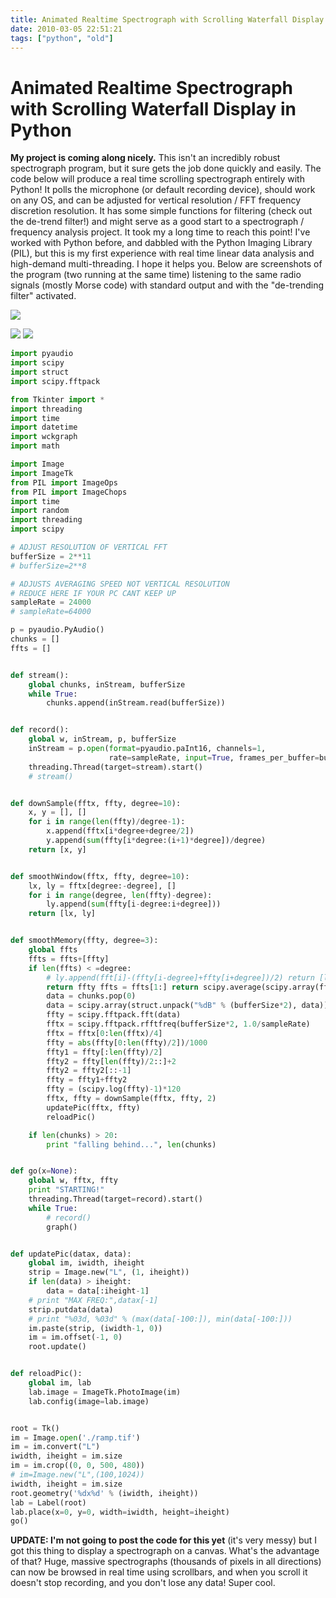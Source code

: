 ```yaml
---
title: Animated Realtime Spectrograph with Scrolling Waterfall Display in Python
date: 2010-03-05 22:51:21
tags: ["python", "old"]
---
```


# Animated Realtime Spectrograph with Scrolling Waterfall Display in Python

__My project is coming along nicely.__ This isn't an incredibly robust spectrograph program, but it sure gets the job done quickly and easily. The code below will produce a real time scrolling spectrograph entirely with Python! It polls the microphone (or default recording device), should work on any OS, and can be adjusted for vertical resolution / FFT frequency discretion resolution. It has some simple functions for filtering (check out the de-trend filter!) and might serve as a good start to a spectrograph / frequency analysis project. It took my a long time to reach this point! I've worked with Python before, and dabbled with the Python Imaging Library (PIL), but this is my first experience with real time linear data analysis and high-demand multi-threading. I hope it helps you. Below are screenshots of the program (two running at the same time) listening to the same radio signals (mostly Morse code) with standard output and with the "de-trending filter" activated.

<div class="text-center img-border">

![](https://swharden.com/static/2010/03/05/spectrogram-scrollbars.png)

</div>

<div class="text-center img-border img-small">

![](https://swharden.com/static/2010/03/05/nofilter.png)
![](https://swharden.com/static/2010/03/05/filter.png)

</div>

```python
import pyaudio
import scipy
import struct
import scipy.fftpack

from Tkinter import *
import threading
import time
import datetime
import wckgraph
import math

import Image
import ImageTk
from PIL import ImageOps
from PIL import ImageChops
import time
import random
import threading
import scipy

# ADJUST RESOLUTION OF VERTICAL FFT
bufferSize = 2**11
# bufferSize=2**8

# ADJUSTS AVERAGING SPEED NOT VERTICAL RESOLUTION
# REDUCE HERE IF YOUR PC CANT KEEP UP
sampleRate = 24000
# sampleRate=64000

p = pyaudio.PyAudio()
chunks = []
ffts = []


def stream():
    global chunks, inStream, bufferSize
    while True:
        chunks.append(inStream.read(bufferSize))


def record():
    global w, inStream, p, bufferSize
    inStream = p.open(format=pyaudio.paInt16, channels=1,
                      rate=sampleRate, input=True, frames_per_buffer=bufferSize)
    threading.Thread(target=stream).start()
    # stream()


def downSample(fftx, ffty, degree=10):
    x, y = [], []
    for i in range(len(ffty)/degree-1):
        x.append(fftx[i*degree+degree/2])
        y.append(sum(ffty[i*degree:(i+1)*degree])/degree)
    return [x, y]


def smoothWindow(fftx, ffty, degree=10):
    lx, ly = fftx[degree:-degree], []
    for i in range(degree, len(ffty)-degree):
        ly.append(sum(ffty[i-degree:i+degree]))
    return [lx, ly]


def smoothMemory(ffty, degree=3):
    global ffts
    ffts = ffts+[ffty]
    if len(ffts) < =degree:
        # ly.append(fft[i]-(ffty[i-degree]+ffty[i+degree])/2) return [lx,ly] def graph(): global chunks, bufferSize, fftx,ffty, w if len(chunks)>0:
        return ffty ffts = ffts[1:] return scipy.average(scipy.array(ffts), 0) def detrend(fftx, ffty, degree=10): lx, ly = fftx[degree:-degree], [] for i in range(degree, len(ffty)-degree): ly.append((ffty[i]-sum(ffty[i-degree:i+degree])/(degree*2)) * 2+128)
        data = chunks.pop(0)
        data = scipy.array(struct.unpack("%dB" % (bufferSize*2), data))
        ffty = scipy.fftpack.fft(data)
        fftx = scipy.fftpack.rfftfreq(bufferSize*2, 1.0/sampleRate)
        fftx = fftx[0:len(fftx)/4]
        ffty = abs(ffty[0:len(ffty)/2])/1000
        ffty1 = ffty[:len(ffty)/2]
        ffty2 = ffty[len(ffty)/2::]+2
        ffty2 = ffty2[::-1]
        ffty = ffty1+ffty2
        ffty = (scipy.log(ffty)-1)*120
        fftx, ffty = downSample(fftx, ffty, 2)
        updatePic(fftx, ffty)
        reloadPic()

    if len(chunks) > 20:
        print "falling behind...", len(chunks)


def go(x=None):
    global w, fftx, ffty
    print "STARTING!"
    threading.Thread(target=record).start()
    while True:
        # record()
        graph()


def updatePic(datax, data):
    global im, iwidth, iheight
    strip = Image.new("L", (1, iheight))
    if len(data) > iheight:
        data = data[:iheight-1]
    # print "MAX FREQ:",datax[-1]
    strip.putdata(data)
    # print "%03d, %03d" % (max(data[-100:]), min(data[-100:]))
    im.paste(strip, (iwidth-1, 0))
    im = im.offset(-1, 0)
    root.update()


def reloadPic():
    global im, lab
    lab.image = ImageTk.PhotoImage(im)
    lab.config(image=lab.image)


root = Tk()
im = Image.open('./ramp.tif')
im = im.convert("L")
iwidth, iheight = im.size
im = im.crop((0, 0, 500, 480))
# im=Image.new("L",(100,1024))
iwidth, iheight = im.size
root.geometry('%dx%d' % (iwidth, iheight))
lab = Label(root)
lab.place(x=0, y=0, width=iwidth, height=iheight)
go()
```

__UPDATE: I'm not going to post the code for this yet__ (it's very messy) but I got this thing to display a spectrograph on a canvas. What's the advantage of that? Huge, massive spectrographs (thousands of pixels in all directions) can now be browsed in real time using scrollbars, and when you scroll it doesn't stop recording, and you don't lose any data! Super cool.